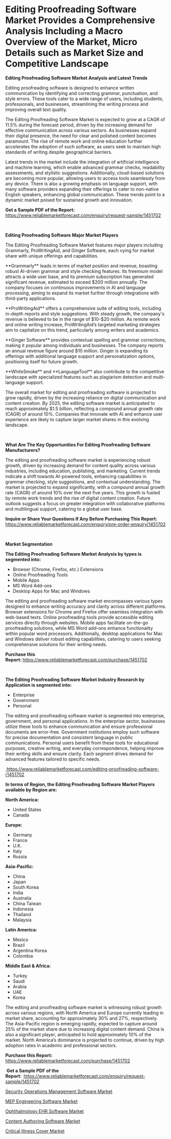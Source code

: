 <p><h1>Editing Proofreading Software Market Provides a Comprehensive Analysis Including a Macro Overview of the Market, Micro Details such as Market Size and Competitive Landscape</h1></p><p><strong>Editing Proofreading Software Market Analysis and Latest Trends</strong></p>
<p><p>Editing proofreading software is designed to enhance written communication by identifying and correcting grammar, punctuation, and style errors. These tools cater to a wide range of users, including students, professionals, and businesses, streamlining the writing process and improving overall text quality.</p><p>The Editing Proofreading Software Market is expected to grow at a CAGR of 11.5% during the forecast period, driven by the increasing demand for effective communication across various sectors. As businesses expand their digital presence, the need for clear and polished content becomes paramount. The rise of remote work and online education further accelerates the adoption of such software, as users seek to maintain high standards of writing despite geographical barriers.</p><p>Latest trends in the market include the integration of artificial intelligence and machine learning, which enable advanced grammar checks, readability assessments, and stylistic suggestions. Additionally, cloud-based solutions are becoming more popular, allowing users to access tools seamlessly from any device. There is also a growing emphasis on language support, with many software providers expanding their offerings to cater to non-native English speakers, enhancing global communication. These trends point to a dynamic market poised for sustained growth and innovation.</p></p>
<p><strong>Get a Sample PDF of the Report:&nbsp;</strong> <a href="https://www.reliablemarketforecast.com/enquiry/request-sample/1451702?utm_campaign=1834&utm_medium=2&utm_source=Github&utm_content=ia&utm_term=09032025&utm_id=editing-proofreading-software">https://www.reliablemarketforecast.com/enquiry/request-sample/1451702</a></p>
<p>&nbsp;</p>
<p><strong>Editing Proofreading Software Major Market Players</strong></p>
<p><p>The Editing Proofreading Software Market features major players including Grammarly, ProWritingAid, and Ginger Software, each vying for market share with unique offerings and capabilities. </p><p>**Grammarly** leads in terms of market position and revenue, boasting robust AI-driven grammar and style checking features. Its freemium model attracts a wide user base, and its premium subscription has generated significant revenue, estimated to exceed $200 million annually. The company focuses on continuous improvements in AI and language processing, aiming to expand its market further through integrations with third-party applications.</p><p>**ProWritingAid** offers a comprehensive suite of editing tools, including in-depth reports and style suggestions. With steady growth, the company's revenue is believed to be in the range of $10-$20 million. As remote work and online writing increase, ProWritingAid’s targeted marketing strategies aim to capitalize on this trend, particularly among writers and academics.</p><p>**Ginger Software** provides contextual spelling and grammar corrections, making it popular among individuals and businesses. The company reports an annual revenue figure around $10 million. Ginger is expanding its offerings with additional language support and personalization options, positioning itself for future growth.</p><p>**WhiteSmoke** and **LanguageTool** also contribute to the competitive landscape with specialized features such as plagiarism detection and multi-language support. </p><p>The overall market for editing and proofreading software is projected to grow rapidly, driven by the increasing reliance on digital communication and content creation. By 2025, the editing software market is anticipated to reach approximately $1.5 billion, reflecting a compound annual growth rate (CAGR) of around 10%. Companies that innovate with AI and enhance user experience are likely to capture larger market shares in this evolving landscape.</p></p>
<p>&nbsp;</p>
<p><strong>What Are The Key Opportunities For Editing Proofreading Software Manufacturers?</strong></p>
<p><p>The editing and proofreading software market is experiencing robust growth, driven by increasing demand for content quality across various industries, including education, publishing, and marketing. Current trends indicate a shift towards AI-powered tools, enhancing capabilities in grammar checking, style suggestions, and contextual understanding. The market is projected to expand significantly, with a compound annual growth rate (CAGR) of around 10% over the next five years. This growth is fueled by remote work trends and the rise of digital content creation. Future outlook suggests a focus on greater integration with collaborative platforms and multilingual support, catering to a global user base.</p></p>
<p><strong>Inquire or Share Your Questions If Any Before Purchasing This Report:</strong> <a href="https://www.reliablemarketforecast.com/enquiry/pre-order-enquiry/1451702?utm_campaign=1834&utm_medium=2&utm_source=Github&utm_content=ia&utm_term=09032025&utm_id=editing-proofreading-software">https://www.reliablemarketforecast.com/enquiry/pre-order-enquiry/1451702</a></p>
<p>&nbsp;</p>
<p><strong>Market Segmentation</strong></p>
<p><strong>The Editing Proofreading Software Market Analysis by types is segmented into:</strong></p>
<p><ul><li>Browser (Chrome, Firefox, etc.) Extensions</li><li>Online Proofreading Tools</li><li>Mobile Apps</li><li>MS Word Add-ons</li><li>Desktop Apps for Mac and Windows</li></ul></p>
<p><p>The editing and proofreading software market encompasses various types designed to enhance writing accuracy and clarity across different platforms. Browser extensions for Chrome and Firefox offer seamless integration with web-based texts. Online proofreading tools provide accessible editing services directly through websites. Mobile apps facilitate on-the-go proofreading solutions, while MS Word add-ons enhance functionality within popular word processors. Additionally, desktop applications for Mac and Windows deliver robust editing capabilities, catering to users seeking comprehensive solutions for their writing needs.</p></p>
<p><strong>Purchase this Report:&nbsp;</strong><a href="https://www.reliablemarketforecast.com/purchase/1451702?utm_campaign=1834&utm_medium=2&utm_source=Github&utm_content=ia&utm_term=09032025&utm_id=editing-proofreading-software">https://www.reliablemarketforecast.com/purchase/1451702</a></p>
<p>&nbsp;</p>
<p><strong>The Editing Proofreading Software Market Industry Research by Application is segmented into:</strong></p>
<p><ul><li>Enterprise</li><li>Government</li><li>Personal</li></ul></p>
<p><p>The editing and proofreading software market is segmented into enterprise, government, and personal applications. In the enterprise sector, businesses utilize these tools to enhance communication and ensure professional documents are error-free. Government institutions employ such software for precise documentation and consistent language in public communications. Personal users benefit from these tools for educational purposes, creative writing, and everyday correspondence, helping improve their writing skills and ensure clarity. Each segment drives demand for advanced features tailored to specific needs.</p></p>
<p><a href="https://www.reliablemarketforecast.com/editing-proofreading-software-r1451702?utm_campaign=1834&utm_medium=2&utm_source=Github&utm_content=ia&utm_term=09032025&utm_id=editing-proofreading-software">&nbsp;https://www.reliablemarketforecast.com/editing-proofreading-software-r1451702</a></p>
<p><strong>In terms of Region, the Editing Proofreading Software Market Players available by Region are:</strong></p>
<p>
    <p> <strong> North America: </strong>
        <ul>
            <li>United States</li>
            <li>Canada</li>
        </ul>
        </p> 
    <p> <strong> Europe: </strong>
        <ul>
            <li>Germany</li>
            <li>France</li>
            <li>U.K.</li>
            <li>Italy</li>
            <li>Russia</li>
        </ul>
        </p> 
    <p> <strong> Asia-Pacific: </strong>
        <ul>
            <li>China</li>
            <li>Japan</li>
            <li>South Korea</li>
            <li>India</li>
            <li>Australia</li>
            <li>China Taiwan</li>
            <li>Indonesia</li>
            <li>Thailand</li>
            <li>Malaysia</li>
        </ul>
        </p> 
    <p> <strong> Latin America: </strong>
        <ul>
            <li>Mexico</li>
            <li>Brazil</li>
            <li>Argentina Korea</li>
            <li>Colombia</li>
        </ul>
        </p> 
    <p> <strong> Middle East & Africa: </strong>
        <ul>
            <li>Turkey</li>
            <li>Saudi</li>
            <li>Arabia</li>
            <li>UAE</li>
            <li>Korea</li>
        </ul>
    </p>
    </p>
<p><p>The editing and proofreading software market is witnessing robust growth across various regions, with North America and Europe currently leading in market share, accounting for approximately 30% and 27%, respectively. The Asia-Pacific region is emerging rapidly, expected to capture around 25% of the market share due to increasing digital content demand. China is also a significant player, anticipated to hold approximately 10% of the market. North America’s dominance is projected to continue, driven by high adoption rates in academic and professional sectors.</p></p>
<p><strong>Purchase this Report: </strong><a href="https://www.reliablemarketforecast.com/purchase/1451702?utm_campaign=1834&utm_medium=2&utm_source=Github&utm_content=ia&utm_term=09032025&utm_id=editing-proofreading-software">https://www.reliablemarketforecast.com/purchase/1451702</a></p>
<p>&nbsp;<strong>Get a Sample PDF of the Report:&nbsp;&nbsp;</strong><a href="https://www.reliablemarketforecast.com/enquiry/request-sample/1451702?utm_campaign=1834&utm_medium=2&utm_source=Github&utm_content=ia&utm_term=09032025&utm_id=editing-proofreading-software">https://www.reliablemarketforecast.com/enquiry/request-sample/1451702</a></p>
<p><strong></strong></p>
<p><p><a href="https://github.com/handyiongikg/Market-Research-Report-List-1/blob/main/security-operations-management-software-market.md?utm_campaign=1834&utm_medium=2&utm_source=Github&utm_content=ia&utm_term=09032025&utm_id=editing-proofreading-software">Security Operations Management Software Market</a></p><p><a href="https://github.com/nellygussisy/Market-Research-Report-List-1/blob/main/mep-engineering-software-market.md?utm_campaign=1834&utm_medium=2&utm_source=Github&utm_content=ia&utm_term=09032025&utm_id=editing-proofreading-software">MEP Engineering Software Market</a></p><p><a href="https://github.com/cagleplittrw/Market-Research-Report-List-1/blob/main/ophthalmology-ehr-software-market.md?utm_campaign=1834&utm_medium=2&utm_source=Github&utm_content=ia&utm_term=09032025&utm_id=editing-proofreading-software">Ophthalmology EHR Software Market</a></p><p><a href="https://github.com/budenhanelfc/Market-Research-Report-List-1/blob/main/content-authoring-software-market.md?utm_campaign=1834&utm_medium=2&utm_source=Github&utm_content=ia&utm_term=09032025&utm_id=editing-proofreading-software">Content Authoring Software Market</a></p><p><a href="https://github.com/cwasicioaie/Market-Research-Report-List-1/blob/main/critical-illness-cover-market.md?utm_campaign=1834&utm_medium=2&utm_source=Github&utm_content=ia&utm_term=09032025&utm_id=editing-proofreading-software">Critical Illness Cover Market</a></p></p>